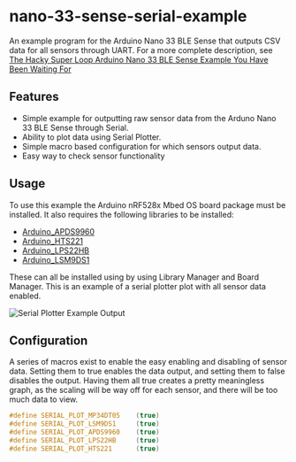 # nano-33-sense-serial-example
An example program for the Arduino Nano 33 BLE Sense that outputs CSV data for all sensors through UART.
For a more complete description, see [The Hacky Super Loop Arduino Nano 33 BLE Sense Example You Have Been Waiting For](https://dalegi.com/2020/06/09/the-hacky-super-loop-arduino-nano-33-ble-sense-example-you-have-been-waiting-for/)


## Features
- Simple example for outputting raw sensor data from the Arduno Nano 33 BLE Sense through Serial.
- Ability to plot data using Serial Plotter.
- Simple macro based configuration for which sensors output data.
- Easy way to check sensor functionality

## Usage
To use this example the Arduino nRF528x Mbed OS board package must be installed. It also requires the following libraries to be installed:
- [Arduino_APDS9960](https://github.com/arduino-libraries/Arduino_APDS9960)
- [Arduino_HTS221](https://github.com/arduino-libraries/Arduino_HTS221)
- [Arduino_LPS22HB](https://github.com/arduino-libraries/Arduino_LPS22HB)
- [Arduino_LSM9DS1](https://github.com/arduino-libraries/Arduino_LSM9DS1)

These can all be installed using by using Library Manager and Board Manager. 
This is an example of a serial plotter plot with all sensor data enabled.

![Serial Plotter Example Output](https://dalegi.com/wp-content/uploads/sites/6/2020/06/serialPlotExampleNano33BLESense.png)

## Configuration

A series of macros exist to enable the easy enabling and disabling of sensor data. Setting them to true enables the data output, and setting them to false disables the output. Having them all true creates a pretty meaningless graph, as the scaling will be way off for each sensor, and there will be too much data to view.

```c++
#define SERIAL_PLOT_MP34DT05    (true)
#define SERIAL_PLOT_LSM9DS1     (true)
#define SERIAL_PLOT_APDS9960    (true)
#define SERIAL_PLOT_LPS22HB     (true)
#define SERIAL_PLOT_HTS221      (true)
```
